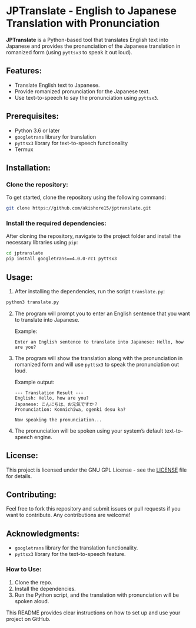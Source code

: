 

# JPTranslate - English to Japanese Translation with Pronunciation

**JPTranslate** is a Python-based tool that translates English text into Japanese and provides the pronunciation of the Japanese translation in romanized form (using `pyttsx3` to speak it out loud).

## Features:
- Translate English text to Japanese.
- Provide romanized pronunciation for the Japanese text.
- Use text-to-speech to say the pronunciation using `pyttsx3`.

## Prerequisites:
- Python 3.6 or later
- `googletrans` library for translation
- `pyttsx3` library for text-to-speech functionality
- Termux

## Installation:

### Clone the repository:
To get started, clone the repository using the following command:

```bash
git clone https://github.com/akishore15/jptranslate.git
```

### Install the required dependencies:
After cloning the repository, navigate to the project folder and install the necessary libraries using `pip`:

```bash
cd jptranslate
pip install googletrans==4.0.0-rc1 pyttsx3
```
## Usage:

1. After installing the dependencies, run the script `translate.py`:

```bash
python3 translate.py
```

2. The program will prompt you to enter an English sentence that you want to translate into Japanese.
   
   Example:
   
   ```
   Enter an English sentence to translate into Japanese: Hello, how are you?
   ```

3. The program will show the translation along with the pronunciation in romanized form and will use `pyttsx3` to speak the pronunciation out loud.

   Example output:

   ```
   --- Translation Result ---
   English: Hello, how are you?
   Japanese: こんにちは、お元気ですか？
   Pronunciation: Konnichiwa, ogenki desu ka?

   Now speaking the pronunciation...
   ```

4. The pronunciation will be spoken using your system’s default text-to-speech engine.

## License:
This project is licensed under the GNU GPL License - see the [LICENSE](LICENSE) file for details.

## Contributing:
Feel free to fork this repository and submit issues or pull requests if you want to contribute. Any contributions are welcome!

## Acknowledgments:
- `googletrans` library for the translation functionality.
- `pyttsx3` library for the text-to-speech feature.

### How to Use:
1. Clone the repo.
2. Install the dependencies.
3. Run the Python script, and the translation with pronunciation will be spoken aloud.

This README provides clear instructions on how to set up and use your project on GitHub.
